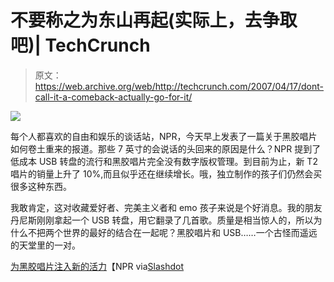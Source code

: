 # 不要称之为东山再起(实际上，去争取吧)| TechCrunch

> 原文：<https://web.archive.org/web/http://techcrunch.com/2007/04/17/dont-call-it-a-comeback-actually-go-for-it/>

![](img/2e07fac59e9776dbcb69a2d69b301ae6.png)

每个人都喜欢的自由和娱乐的谈话站，NPR，今天早上发表了一篇关于黑胶唱片如何卷土重来的报道。那些 7 英寸的会说话的头回来的原因是什么？NPR 提到了低成本 USB 转盘的流行和黑胶唱片完全没有数字版权管理。到目前为止，新 T2 唱片的销量上升了 10%,而且似乎还在继续增长。哦，独立制作的孩子们仍然会买很多这种东西。

我敢肯定，这对收藏爱好者、完美主义者和 emo 孩子来说是个好消息。我的朋友丹尼斯刚刚拿起一个 USB 转盘，用它翻录了几首歌。质量是相当惊人的，所以为什么不把两个世界的最好的结合在一起呢？黑胶唱片和 USB……一个古怪而遥远的天堂里的一对。

[为黑胶唱片注入新的活力](https://web.archive.org/web/20160925012728/http://www.npr.org/templates/story/story.php?storyId=9598796)【NPR via[Slashdot](https://web.archive.org/web/20160925012728/http://hardware.slashdot.org/article.pl?sid=07/04/16/2239256&from=rss)